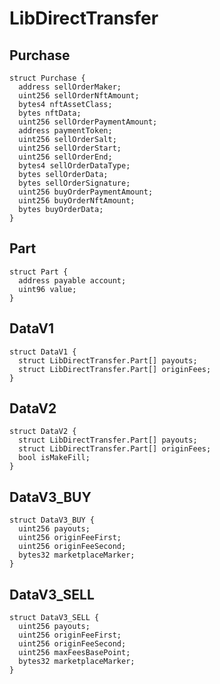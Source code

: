 # LibDirectTransfer


## Purchase

```solidity
struct Purchase {
  address sellOrderMaker;
  uint256 sellOrderNftAmount;
  bytes4 nftAssetClass;
  bytes nftData;
  uint256 sellOrderPaymentAmount;
  address paymentToken;
  uint256 sellOrderSalt;
  uint256 sellOrderStart;
  uint256 sellOrderEnd;
  bytes4 sellOrderDataType;
  bytes sellOrderData;
  bytes sellOrderSignature;
  uint256 buyOrderPaymentAmount;
  uint256 buyOrderNftAmount;
  bytes buyOrderData;
}
```
## Part

```solidity
struct Part {
  address payable account;
  uint96 value;
}
```
## DataV1

```solidity
struct DataV1 {
  struct LibDirectTransfer.Part[] payouts;
  struct LibDirectTransfer.Part[] originFees;
}
```
## DataV2

```solidity
struct DataV2 {
  struct LibDirectTransfer.Part[] payouts;
  struct LibDirectTransfer.Part[] originFees;
  bool isMakeFill;
}
```
## DataV3_BUY

```solidity
struct DataV3_BUY {
  uint256 payouts;
  uint256 originFeeFirst;
  uint256 originFeeSecond;
  bytes32 marketplaceMarker;
}
```
## DataV3_SELL

```solidity
struct DataV3_SELL {
  uint256 payouts;
  uint256 originFeeFirst;
  uint256 originFeeSecond;
  uint256 maxFeesBasePoint;
  bytes32 marketplaceMarker;
}
```

